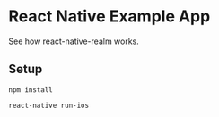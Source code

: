 
# React Native Example App

See how react-native-realm works.

## Setup

`npm install`

`react-native run-ios`
